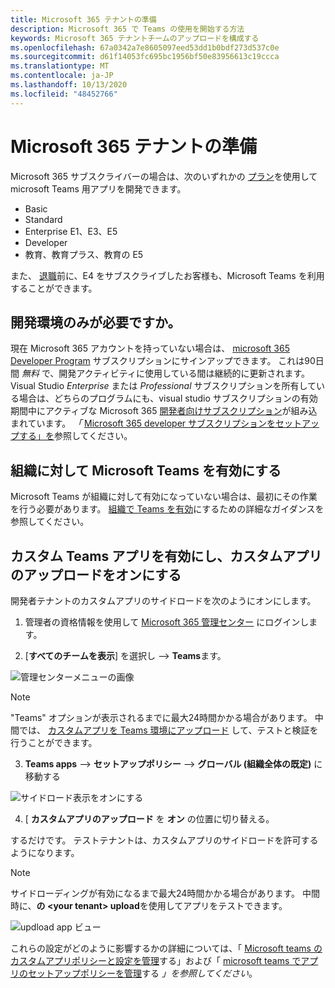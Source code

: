```yaml
---
title: Microsoft 365 テナントの準備
description: Microsoft 365 で Teams の使用を開始する方法
keywords: Microsoft 365 テナントチームのアップロードを構成する
ms.openlocfilehash: 67a0342a7e8605097eed53dd1b0bdf273d537c0e
ms.sourcegitcommit: d61f14053fc695bc1956bf50e83956613c19ccca
ms.translationtype: MT
ms.contentlocale: ja-JP
ms.lasthandoff: 10/13/2020
ms.locfileid: "48452766"
---
```

# <a name="prepare-your-microsoft-365-tenant"></a>Microsoft 365 テナントの準備

Microsoft 365 サブスクライバーの場合は、次のいずれかの [プラン](https://products.office.com/business/compare-more-office-365-for-business-plans)を使用して microsoft Teams 用アプリを開発できます。

* Basic
* Standard
* Enterprise E1、E3、E5
* Developer
* 教育、教育プラス、教育の E5

また、 [退職](https://support.office.com//article/important-information-for-office-365-enterprise-e4-customers-f9572348-43a2-43fa-a3d8-3b6c9c042147)前に、E4 をサブスクライブしたお客様も、Microsoft Teams を利用することができます。

## <a name="just-need-a-development-environment"></a>開発環境のみが必要ですか。

現在 Microsoft 365 アカウントを持っていない場合は、 [microsoft 365 Developer Program](https://developer.microsoft.com/microsoft-365/dev-program) サブスクリプションにサインアップできます。 これは90日間 *無料* で、開発アクティビティに使用している間は継続的に更新されます。 Visual Studio *Enterprise* または *Professional* サブスクリプションを所有している場合は、どちらのプログラムにも、visual studio サブスクリプションの有効期間中にアクティブな Microsoft 365 [開発者向けサブスクリプション](https://aka.ms/MyVisualStudioBenefits)が組み込まれています。 *「* [Microsoft 365 developer サブスクリプションをセットアップする」を](https://docs.microsoft.com/office/developer-program/office-365-developer-program-get-started)参照してください。

## <a name="enable-microsoft-teams-for-your-organization"></a>組織に対して Microsoft Teams を有効にする 

Microsoft Teams が組織に対して有効になっていない場合は、最初にその作業を行う必要があります。 [組織で Teams を有効](/microsoftteams/enable-features-office-365)にするための詳細なガイダンスを参照してください。

## <a name="enable-custom-teams-apps-and-turn-on-custom-app-uploading"></a>カスタム Teams アプリを有効にし、カスタムアプリのアップロードをオンにする

開発者テナントのカスタムアプリのサイドロードを次のようにオンにします。

1. 管理者の資格情報を使用して [Microsoft 365 管理センター](https://admin.microsoft.com/Adminportal/Home?source=applauncher#/homepage#/) にログインします。 

2. [**すべてのチームを表示**] を選択し  -->  **Teams**ます。 

![管理センターメニューの画像](~/assets/images/prepare-test-tenant/admin-center.png)

> [!Note] 
> "Teams" オプションが表示されるまでに最大24時間かかる場合があります。 中間では、 [カスタムアプリを Teams 環境にアップロード](/microsoftteams/upload-custom-apps#validate) して、テストと検証を行うことができます。

3. **Teams apps**  -->  **セットアップポリシー**  -->  **グローバル (組織全体の既定)** に移動する  

![サイドロード表示をオンにする](~/assets/images/prepare-test-tenant/turn-on-sideload.png)

4. [ **カスタムアプリのアップロード** を **オン** の位置に切り替える。

するだけです。 テストテナントは、カスタムアプリのサイドロードを許可するようになります。

> [!Note] 
> サイドローディングが有効になるまで最大24時間かかる場合があります。 中間時に、**の \<your tenant> upload**を使用してアプリをテストできます。

![updload app ビュー](~/assets/images/prepare-test-tenant/upload-for-contoso.png)

これらの設定がどのように影響するかの詳細については、「 [Microsoft teams のカスタムアプリポリシーと設定を管理](https://docs.microsoft.com/microsoftteams/teams-custom-app-policies-and-settings)する」および「 [microsoft teams でアプリのセットアップポリシーを管理](https://docs.microsoft.com/microsoftteams/teams-app-setup-policies)する *」を参照してください*。
